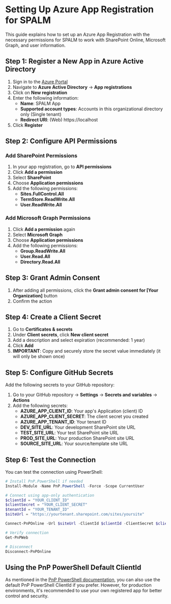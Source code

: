 # Setting Up Azure App Registration for SPALM

This guide explains how to set up an Azure App Registration with the necessary permissions for SPALM to work with SharePoint Online, Microsoft Graph, and user information.

## Step 1: Register a New App in Azure Active Directory

1. Sign in to the [Azure Portal](https://portal.azure.com)
2. Navigate to **Azure Active Directory** → **App registrations**
3. Click on **New registration**
4. Enter the following information:
   - **Name**: SPALM App
   - **Supported account types**: Accounts in this organizational directory only (Single tenant)
   - **Redirect URI**: (Web) https://localhost
5. Click **Register**

## Step 2: Configure API Permissions

### Add SharePoint Permissions

1. In your app registration, go to **API permissions**
2. Click **Add a permission**
3. Select **SharePoint**
4. Choose **Application permissions**
5. Add the following permissions:
   - **Sites.FullControl.All**
   - **TermStore.ReadWrite.All**
   - **User.ReadWrite.All**

### Add Microsoft Graph Permissions

1. Click **Add a permission** again
2. Select **Microsoft Graph**
3. Choose **Application permissions**
4. Add the following permissions:
   - **Group.ReadWrite.All**
   - **User.Read.All**
   - **Directory.Read.All**

## Step 3: Grant Admin Consent

1. After adding all permissions, click the **Grant admin consent for [Your Organization]** button
2. Confirm the action

## Step 4: Create a Client Secret

1. Go to **Certificates & secrets**
2. Under **Client secrets**, click **New client secret**
3. Add a description and select expiration (recommended: 1 year)
4. Click **Add**
5. **IMPORTANT**: Copy and securely store the secret value immediately (it will only be shown once)

## Step 5: Configure GitHub Secrets

Add the following secrets to your GitHub repository:

1. Go to your GitHub repository → **Settings** → **Secrets and variables** → **Actions**
2. Add the following secrets:
   - **AZURE_APP_CLIENT_ID**: Your app's Application (client) ID
   - **AZURE_APP_CLIENT_SECRET**: The client secret you created
   - **AZURE_APP_TENANT_ID**: Your tenant ID
   - **DEV_SITE_URL**: Your development SharePoint site URL
   - **TEST_SITE_URL**: Your test SharePoint site URL
   - **PROD_SITE_URL**: Your production SharePoint site URL
   - **SOURCE_SITE_URL**: Your source/template site URL

## Step 6: Test the Connection

You can test the connection using PowerShell:

```powershell
# Install PnP.PowerShell if needed
Install-Module -Name PnP.PowerShell -Force -Scope CurrentUser

# Connect using app-only authentication
$clientId = "YOUR_CLIENT_ID"
$clientSecret = "YOUR_CLIENT_SECRET"
$tenantId = "YOUR_TENANT_ID"
$siteUrl = "https://yourtenant.sharepoint.com/sites/yoursite"

Connect-PnPOnline -Url $siteUrl -ClientId $clientId -ClientSecret $clientSecret -TenantId $tenantId

# Verify connection
Get-PnPWeb

# Disconnect
Disconnect-PnPOnline
```

## Using the PnP PowerShell Default ClientId

As mentioned in the [PnP PowerShell documentation](https://pnp.github.io/powershell/articles/defaultclientid.html), you can also use the default PnP PowerShell ClientId if you prefer. However, for production environments, it's recommended to use your own registered app for better control and security.
